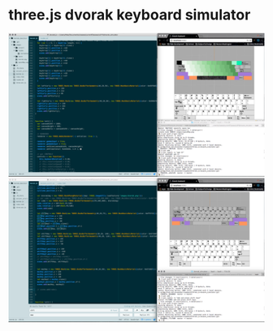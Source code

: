 # three.js dvorak keyboard simulator
![keyboard progrss image](images/readme/dvorakStart2.png)
![keyboard progrss image](images/readme/dvorakStart.png)
